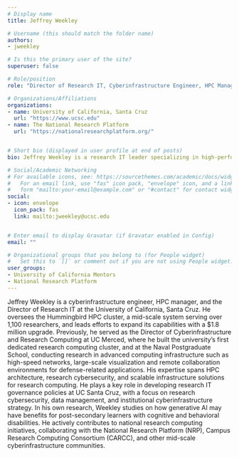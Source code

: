 ```yaml
---
# Display name
title: Jeffrey Weekley

# Username (this should match the folder name)
authors:
- jweekley

# Is this the primary user of the site?
superuser: false

# Role/position
role: "Director of Research IT, Cyberinfrastructure Engineer, HPC Manager"

# Organizations/Affiliations
organizations:
- name: University of California, Santa Cruz
  url: "https://www.ucsc.edu"
- name: The National Research Platform
  url: "https://nationalresearchplatform.org/"


# Short bio (displayed in user profile at end of posts)
bio: Jeffrey Weekley is a research IT leader specializing in high-performance computing, cyberinfrastructure, and research cybersecurity. He is passionate about building scalable systems to support scientific discovery and exploring how emerging technologies like AI can enhance education and accessibility.

# Social/Academic Networking
# For available icons, see: https://sourcethemes.com/academic/docs/widgets/#icons
#   For an email link, use "fas" icon pack, "envelope" icon, and a link in the
#   form "mailto:your-email@example.com" or "#contact" for contact widget.
social:
- icon: envelope
  icon_pack: fas
  link: mailto:jweekley@ucsc.edu


# Enter email to display Gravatar (if Gravatar enabled in Config)
email: ""

# Organizational groups that you belong to (for People widget)
#   Set this to `[]` or comment out if you are not using People widget.  
user_groups:
- University of California Mentors
- National Research Platform
---
```


Jeffrey Weekley is a cyberinfrastructure engineer, HPC manager, and the Director of Research IT at the University of California, Santa Cruz. He oversees the Hummingbird HPC cluster, a mid-scale system serving over 1,100 researchers, and leads efforts to expand its capabilities with a $1.8 million upgrade. Previously, he served as the Director of Cyberinfrastructure and Research Computing at UC Merced, where he built the university’s first dedicated research computing cluster, and at the Naval Postgraduate School, conducting research in advanced computing infrastructure such as high-speed networks, large-scale visualization and remote collaboration environments for defense-related applications. His expertise spans HPC architecture, research cybersecurity, and scalable infrastructure solutions for research computing. He plays a key role in developing research IT governance policies at UC Santa Cruz, with a focus on research cybersecurity, data management, and institutional cyberinfrastructure strategy. In his own research, Weekley studies on how generative AI may have benefits for post-secondary learners with cognitive and behavioral disabilities. He actively contributes to national research computing initiatives, collaborating with the National Research Platform (NRP), Campus Research Computing Consortium (CARCC), and other mid-scale cyberinfrastructure communities.
